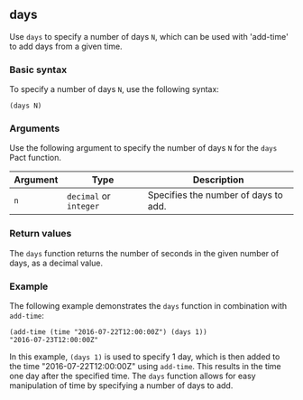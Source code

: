 ## days
Use `days` to specify a number of days `N`, which can be used with 'add-time' to add days from a given time.

### Basic syntax

To specify a number of days `N`, use the following syntax:

```pact
(days N)
```

### Arguments

Use the following argument to specify the number of days `N` for the `days` Pact function.

| Argument | Type | Description |
| --- | --- | --- |
| `n` | `decimal` or `integer` | Specifies the number of days to add. |

### Return values

The `days` function returns the number of seconds in the given number of days, as a decimal value.

### Example

The following example demonstrates the `days` function in combination with `add-time`:

```pact
(add-time (time "2016-07-22T12:00:00Z") (days 1))
"2016-07-23T12:00:00Z"
```

In this example, `(days 1)` is used to specify 1 day, which is then added to the time "2016-07-22T12:00:00Z" using `add-time`. This results in the time one day after the specified time. The `days` function allows for easy manipulation of time by specifying a number of days to add.
